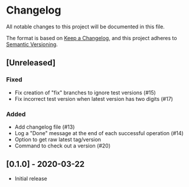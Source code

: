 # Changelog

All notable changes to this project will be documented in this file.

The format is based on [Keep a Changelog](https://keepachangelog.com/en/1.0.0/),
and this project adheres to [Semantic Versioning](https://semver.org/spec/v2.0.0.html).

## [Unreleased]

### Fixed
- Fix creation of "fix" branches to ignore test versions (#15)
- Fix incorrect test version when latest version has two digits (#17)

### Added
- Add changelog file (#13)
- Log a "Done" message at the end of each successful operation (#14)
- Option to get raw latest tag/version
- Command to check out a version (#20)

## [0.1.0] - 2020-03-22

- Initial release
